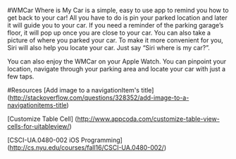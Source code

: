 #WMCar
Where is My Car is a simple, easy to use app to remind you how to get back to your car! All you have to do is pin your parked location and later it will guide you to your car. If you need a reminder of the parking garage’s floor, it will pop up once you are close to your car. You can also take a picture of where you parked your car. To make it more convenient for you, Siri will also help you locate your car. Just say “Siri where is my car?”.

You can also enjoy the WMCar on your Apple Watch. You can pinpoint your location, navigate through your parking area and locate your car with just a few taps.

#Resources
[Add image to a navigationItem's title] (http://stackoverflow.com/questions/328352/add-image-to-a-navigationitems-title)

[Customize Table Cell] (http://www.appcoda.com/customize-table-view-cells-for-uitableview/)

[CSCI-UA.0480-002 iOS Programming] (http://cs.nyu.edu/courses/fall16/CSCI-UA.0480-002/)
